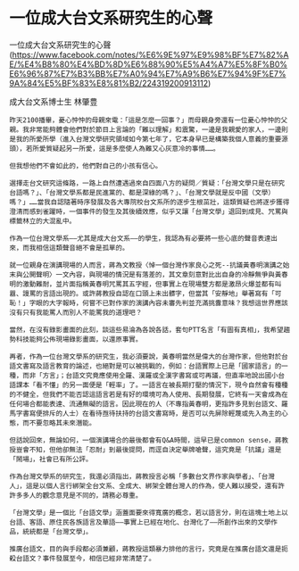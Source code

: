 # 一位成大台文系研究生的心聲

一位成大台文系研究生的心聲(https://www.facebook.com/notes/%E6%9E%97%E9%98%BF%E7%82%AE/%E4%B8%80%E4%BD%8D%E6%88%90%E5%A4%A7%E5%8F%B0%E6%96%87%E7%B3%BB%E7%A0%94%E7%A9%B6%E7%94%9F%E7%9A%84%E5%BF%83%E8%81%B2/224319200913112)

成大台文系博士生 林肇豊
 
    昨天2100播畢，憂心忡忡的母親來電：「這是怎麼一回事？」而母親身旁還有一位憂心忡忡的父親。我非常能夠體會他們對於節目上言論的「難以理解」和震驚，一邊是我親愛的家人，一邊則是我的所愛所學（進入台灣文學研究領域如今第七年了，它本身早已是構築我個人意義的重要源頭），若所愛質疑起另一所愛，這是多麼使人為難又心灰意冷的事情……。
    
    但我想他們不會如此的，他們對自己的小孩有信心。
    
    選擇走台文研究這條路，一路上自然遭遇過來自四面八方的疑問／質疑：「台灣文學只是在研究台語嗎？」、「台灣文學系都是民進黨的、都是深綠的嗎？」、「台灣文學就是反中國（文學）嗎？」……當我自認隨著時序發展及各大專院校台文系所的逐步生根茁壯，這類質疑也將逐步獲得澄清而感到雀躍時，一個事件的發生及其後續效應，似乎又讓「台灣文學」退回到成見、咒罵與標籤林立的大混亂中。
    
    作為一位台灣文學系――尤其是成大台文系――的學生，我認為有必要將一些心底的聲音表達出來，而我相信這類聲音絕不會是孤單的。
    
    就一位親身在演講現場的人而言，蔣為文教授〈悼一個台灣作家良心之死--抗議黃春明演講之始末與公開聲明〉一文內容，與現場的情況是有落差的，其文章刻意對比出自身的冷靜無爭與黃春明的激動難耐，並片面指稱黃春明咒罵其五字經，但事實上在現場雙方都是激昂火爆並都有叫囂、謾罵的言語出現的。或許蔣教授自認在口頭上未出髒字，但當其「安靜地」舉著寫有「可恥！」字眼的大字報時，何嘗不已對作家的演講內容未審先判並充滿挑釁意味？我想這世界應該沒有只有我能罵人而別人不能罵我的道理吧？
    
    當然，在沒有錄影畫面的此刻，談這些易淪為各說各話，套句PTT名言「有圖有真相」，我希望趨勢科技能夠公佈現場錄影畫面，以還原事實。
    
    再者，作為一位台灣文學系的研究生，我必須要說，黃春明當然是偉大的台灣作家，但他對於台語文書寫及語言教育的論述，也絕對是可以被挑戰的，例如：台語實際上已是「國家語言」的一種，而非「方言」；台語文究竟應使用全羅、漢羅或全漢字書寫或可再議，但直率地說出國小台語課本「看不懂」的另一面便是「輕率」了。一語言在被長期打壓的情況下，現今自然會有種種的不健全，但我們不能否認這語言若是有好的環境可為人使用、長期發展，它終有一天會成為在任何場合都能表達、流通無礙的語言。因此現在的人（不專指黃春明，更指許多見到台語文、羅馬字書寫便排斥的人士）在看待亟待扶持的台語文書寫時，是否可以先屏除輕蔑或先入為主的心態，而不要忽略其未來潛能。
    
    但話說回來，無論如何，一個演講場合的最後都會有Q&A時間，這早已是common sense，蔣教授豈會不知，但他卻無法「忍耐」到最後提問，而逕自決定舉牌嗆聲，這究竟是「抗議」還是「鬧場」，社會已有所公評。
    
    作為台灣文學系的研究生，我還必須指出，蔣教授言必稱「多數台文界作家與學者」、「台灣人」，這是以個人言行綁架全台文系、全成大、綁架全體台灣人的作為，使人難以接受，還有許許多多人的觀念意見是不同的，請務必尊重。
    
    「台灣文學」是一個比「台語文學」涵蓋面要來得寬廣的概念，若以語言分，則在這塊土地上以台語、客語、原住民各族語言及華語――事實上已經在地化、台灣化了――所創作出來的文學作品，統統都是「台灣文學」。
    
    推廣台語文，目的與手段都必須兼顧，蔣教授這類暴力排他的言行，究竟是在推廣台語文還是扼殺台語文？事件發展至今，相信已經非常清楚了。
    
